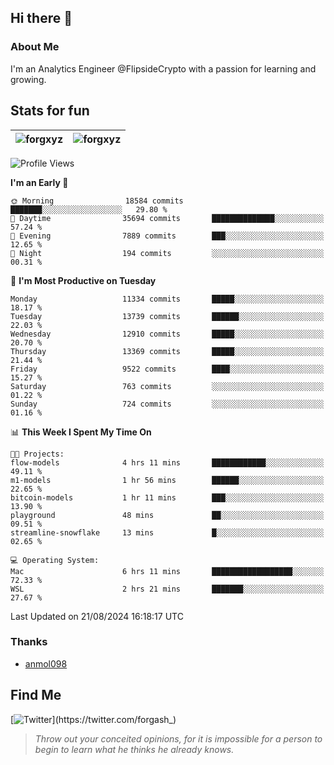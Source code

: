 ## Hi there 👋

### About Me

I'm an Analytics Engineer @FlipsideCrypto with a passion for learning and growing.
  
## Stats for fun

| <img align="center" src="https://github-readme-streak-stats.herokuapp.com/?user=forgxyz&theme=tokyonight" alt="forgxyz" /> | <img align="center" src="https://github-readme-stats.vercel.app/api?username=forgxyz&theme=tokyonight&show_icons=true" alt="forgxyz" /> |
| ------------- |------------- |


<!--START_SECTION:waka-->
![Profile Views](http://img.shields.io/badge/Profile%20Views-0-blue)

**I'm an Early 🐤** 

```text
🌞 Morning                18584 commits       ███████░░░░░░░░░░░░░░░░░░   29.80 % 
🌆 Daytime                35694 commits       ██████████████░░░░░░░░░░░   57.24 % 
🌃 Evening                7889 commits        ███░░░░░░░░░░░░░░░░░░░░░░   12.65 % 
🌙 Night                  194 commits         ░░░░░░░░░░░░░░░░░░░░░░░░░   00.31 % 
```
📅 **I'm Most Productive on Tuesday** 

```text
Monday                   11334 commits       █████░░░░░░░░░░░░░░░░░░░░   18.17 % 
Tuesday                  13739 commits       ██████░░░░░░░░░░░░░░░░░░░   22.03 % 
Wednesday                12910 commits       █████░░░░░░░░░░░░░░░░░░░░   20.70 % 
Thursday                 13369 commits       █████░░░░░░░░░░░░░░░░░░░░   21.44 % 
Friday                   9522 commits        ████░░░░░░░░░░░░░░░░░░░░░   15.27 % 
Saturday                 763 commits         ░░░░░░░░░░░░░░░░░░░░░░░░░   01.22 % 
Sunday                   724 commits         ░░░░░░░░░░░░░░░░░░░░░░░░░   01.16 % 
```


📊 **This Week I Spent My Time On** 

```text
🐱‍💻 Projects: 
flow-models              4 hrs 11 mins       ████████████░░░░░░░░░░░░░   49.11 % 
m1-models                1 hr 56 mins        ██████░░░░░░░░░░░░░░░░░░░   22.65 % 
bitcoin-models           1 hr 11 mins        ███░░░░░░░░░░░░░░░░░░░░░░   13.90 % 
playground               48 mins             ██░░░░░░░░░░░░░░░░░░░░░░░   09.51 % 
streamline-snowflake     13 mins             █░░░░░░░░░░░░░░░░░░░░░░░░   02.65 % 

💻 Operating System: 
Mac                      6 hrs 11 mins       ██████████████████░░░░░░░   72.33 % 
WSL                      2 hrs 21 mins       ███████░░░░░░░░░░░░░░░░░░   27.67 % 
```


 Last Updated on 21/08/2024 16:18:17 UTC
<!--END_SECTION:waka-->

### Thanks
 - [anmol098](https://github.com/anmol098/waka-readme-stats/)
  
## Find Me
[![Twitter](https://img.shields.io/twitter/url/https/twitter.com/forgash_.svg?style=social&label=Follow%20%40forgash_)](https://twitter.com/forgash_)


> *Throw out your conceited opinions, for it is impossible for a person to begin to learn what he thinks he already knows.* 
